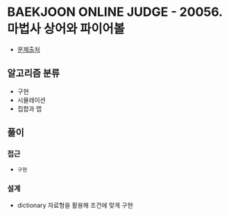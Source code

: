 # BAEKJOON ONLINE JUDGE - 20056. 마법사 상어와 파이어볼

- [문제출처](https://www.acmicpc.net/problem/20056 '20056. 마법사 상어와 파이어볼')

## 알고리즘 분류

- 구현
- 시뮬레이션
- 집합과 맵

## 풀이

### 접근

- `구현`

### 설계

- dictionary 자료형을 활용해 조건에 맞게 구현
